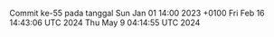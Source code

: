 Commit ke-55 pada tanggal Sun Jan 01 14:00 2023 +0100
Fri Feb 16 14:43:06 UTC 2024
Thu May  9 04:14:55 UTC 2024
